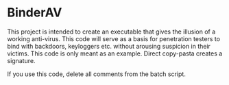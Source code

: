 BinderAV
========
This project is intended to create an executable that gives the illusion of a working anti-virus. This code will serve as a basis for penetration testers to bind with backdoors, keyloggers etc. without arousing suspicion in their victims.  This code is only meant as an example.  Direct copy-pasta creates a signature.  

If you use this code, delete all comments from the batch script.
